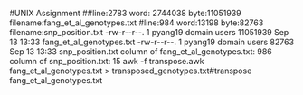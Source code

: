 #UNIX Assignment
##line:2783  word: 2744038 byte:11051939 filename:fang_et_al_genotypes.txt
#line:984 word:13198 byte:82763 filename:snp_position.txt
-rw-r--r--. 1 pyang19 domain users 11051939 Sep 13 13:33 fang_et_al_genotypes.txt
-rw-r--r--. 1 pyang19 domain users    82763 Sep 13 13:33 snp_position.txt
column of fang_et_al_genotypes.txt: 986
column of snp_position.txt: 15
awk -f transpose.awk fang_et_al_genotypes.txt > transposed_genotypes.txt#transpose fang_et_al_genotypes.txt
